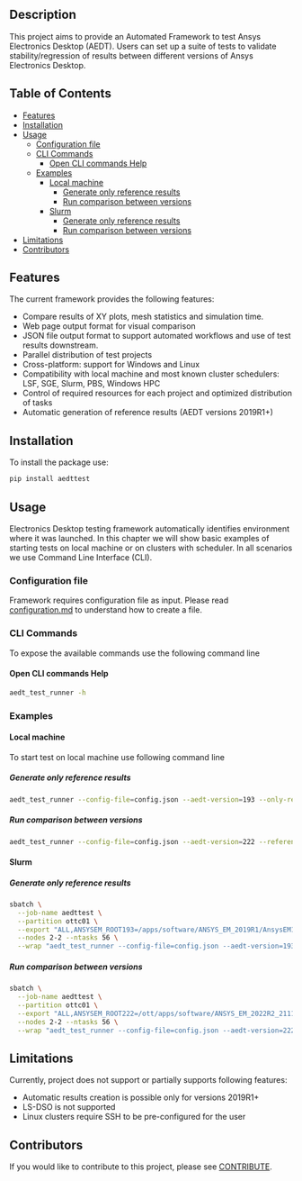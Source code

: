 ## Description
This project aims to provide an Automated Framework to test Ansys Electronics Desktop (AEDT). 
Users can set up a suite of tests to validate stability/regression of results between 
different versions of Ansys Electronics Desktop.


## Table of Contents

<!-- toc -->

- [Features](#features)
- [Installation](#installation)
- [Usage](#usage)
  * [Configuration file](#configuration-file)
  * [CLI Commands](#cli-commands)
    + [Open CLI commands Help](#open-cli-commands-help)
  * [Examples](#examples)
    + [Local machine](#local-machine)
      - [Generate only reference results](#generate-only-reference-results)
      - [Run comparison between versions](#run-comparison-between-versions)
    + [Slurm](#slurm)
      - [Generate only reference results](#generate-only-reference-results-1)
      - [Run comparison between versions](#run-comparison-between-versions-1)
- [Limitations](#limitations)
- [Contributors](#contributors)

<!-- tocstop -->

## Features
The current framework provides the following features:
* Compare results of XY plots, mesh statistics and simulation time.
* Web page output format for visual comparison
* JSON file output format to support automated workflows and use of test results downstream.
* Parallel distribution of test projects
* Cross-platform: support for Windows and Linux
* Compatibility with local machine and most known cluster schedulers: 
  LSF, SGE, Slurm, PBS, Windows HPC
* Control of required resources for each project and optimized distribution of tasks
* Automatic generation of reference results (AEDT versions 2019R1+)

## Installation
To install the package use:
```bash
pip install aedttest
```

## Usage
Electronics Desktop testing framework automatically identifies environment where it was launched. In this chapter we 
will show basic examples of starting tests on local machine or on clusters with scheduler. In all scenarios we use 
Command Line Interface (CLI).

### Configuration file
Framework requires configuration file as input. Please read [configuration.md](docs/configuration.md) to understand how 
to create a file.

### CLI Commands
To expose the available commands use the following command line

#### Open CLI commands Help
```bash
aedt_test_runner -h
```

### Examples

#### Local machine
To start test on local machine use following command line

##### Generate only reference results
```bash
aedt_test_runner --config-file=config.json --aedt-version=193 --only-reference
```

##### Run comparison between versions
```bash
aedt_test_runner --config-file=config.json --aedt-version=222 --reference-file=input/reference_results.json
```

#### Slurm
##### Generate only reference results
```bash
sbatch \
  --job-name aedttest \
  --partition ottc01 \
  --export "ALL,ANSYSEM_ROOT193=/apps/software/ANSYS_EM_2019R1/AnsysEM19.3/Linux64,ANS_NODEPCHECK=1" \
  --nodes 2-2 --ntasks 56 \
  --wrap "aedt_test_runner --config-file=config.json --aedt-version=193 --only-reference"
```

##### Run comparison between versions
```bash
sbatch \
  --job-name aedttest \
  --partition ottc01 \
  --export "ALL,ANSYSEM_ROOT222=/ott/apps/software/ANSYS_EM_2022R2_211129/v222/Linux64,ANS_NODEPCHECK=1" \
  --nodes 2-2 --ntasks 56 \
  --wrap "aedt_test_runner --config-file=config.json --aedt-version=222 --reference-file=~/reference_results.json"
```

## Limitations
Currently, project does not support or partially supports following features:
* Automatic results creation is possible only for versions 2019R1+
* LS-DSO is not supported
* Linux clusters require SSH to be pre-configured for the user

## Contributors
If you would like to contribute to this project, please see [CONTRIBUTE](docs/CONTRIBUTE.md).
